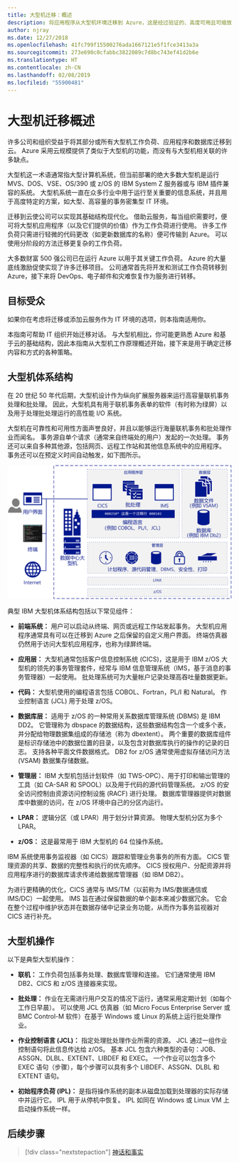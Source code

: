 ```yaml
---
title: 大型机迁移：概述
description: 将应用程序从大型机环境迁移到 Azure，这是经过验证的、高度可用且可缩放的基础结构，适用于当前在大型机上运行的系统。
author: njray
ms.date: 12/27/2018
ms.openlocfilehash: 41fc799f15500276ada1667121e5f1fce3413a3a
ms.sourcegitcommit: 273e690c0cfabbc3822089c7d8bc743ef41d2b6e
ms.translationtype: HT
ms.contentlocale: zh-CN
ms.lasthandoff: 02/08/2019
ms.locfileid: "55900481"
---
```

# <a name="mainframe-migration-overview"></a>大型机迁移概述

许多公司和组织受益于将其部分或所有大型机工作负荷、应用程序和数据库迁移到云。 Azure 采用云规模提供了类似于大型机的功能，而没有与大型机相关联的许多缺点。

大型机这一术语通常指大型计算机系统，但当前部署的绝大多数大型机是运行 MVS、DOS、VSE、OS/390 或 z/OS 的 IBM System Z 服务器或与 IBM 插件兼容的系统。 大型机系统一直在众多行业中用于运行至关重要的信息系统，并且用于高度特定的方案，如大型、高容量的事务密集型 IT 环境。

迁移到云使公司可以实现其基础结构现代化。 借助云服务，每当组织需要时，便可将大型机应用程序（以及它们提供的价值）作为工作负荷进行使用。 许多工作负荷只需进行轻微的代码更改（如更新数据库的名称）便可传输到 Azure。 可以使用分阶段的方法迁移更复杂的工作负荷。

大多数财富 500 强公司已在运行 Azure 以用于其关键工作负荷。 Azure 的大量底线激励促使实现了许多迁移项目。 公司通常首先将开发和测试工作负荷转移到 Azure，接下来将 DevOps、电子邮件和灾难恢复作为服务进行转移。

## <a name="intended-audience"></a>目标受众

如果你在考虑将迁移或添加云服务作为 IT 环境的选项，则本指南适用你。

本指南可帮助 IT 组织开始迁移对话。 与大型机相比，你可能更熟悉 Azure 和基于云的基础结构，因此本指南从大型机工作原理概述开始，接下来是用于确定迁移内容和方式的各种策略。

## <a name="mainframe-architecture"></a>大型机体系结构

在 20 世纪 50 年代后期，大型机设计作为纵向扩展服务器来运行高容量联机事务处理和批处理。 因此，大型机具有用于联机事务表单的软件（有时称为绿屏）以及用于处理批处理运行的高性能 I/O 系统。

大型机在可靠性和可用性方面声誉良好，并且以能够运行海量联机事务和批处理作业而闻名。 事务源自单个请求（通常来自终端处的用户）发起的一次处理。 事务还可以来自多种其他源，包括网页、远程工作站和其他信息系统中的应用程序。 事务还可以在预定义时间自动触发，如下图所示。

![典型 IBM 大型机体系结构中的组件](../../_images/mainframe-migration/zOS-architectural-layers.png)

典型 IBM 大型机体系结构包括以下常见组件：

- **前端系统：** 用户可以启动从终端、网页或远程工作站发起事务。 大型机应用程序通常具有可以在迁移到 Azure 之后保留的自定义用户界面。 终端仿真器仍然用于访问大型机应用程序，也称为绿屏终端。

- **应用层：** 大型机通常包括客户信息控制系统 (CICS)，这是用于 IBM z/OS 大型机的领先的事务管理套件，经常与 IBM 信息管理系统（IMS，基于消息的事务管理器）一起使用。 批处理系统可为大量帐户记录处理高吞吐量数据更新。

- **代码：** 大型机使用的编程语言包括 COBOL、Fortran，PL/I 和 Natural。 作业控制语言 (JCL) 用于处理 z/OS。

- **数据库层：** 适用于 z/OS 的一种常用关系数据库管理系统 (DBMS) 是 IBM DD2。 它管理称为 dbspace 的数据结构，这些数据结构包含一个或多个表，并分配给物理数据集组成的存储池（称为 dbextent）。 两个重要的数据库组件是标识存储池中的数据位置的目录，以及包含对数据库执行的操作的记录的日志。 支持各种平面文件数据格式。 DB2 for z/OS 通常使用虚拟存储访问方法 (VSAM) 数据集存储数据。

- **管理层：** IBM 大型机包括计划软件（如 TWS-OPC）、用于打印和输出管理的工具（如 CA-SAR 和 SPOOL）以及用于代码的源代码管理系统。 z/OS 的安全访问控制由资源访问控制设施 (RACF) 进行处理。 数据库管理器提供对数据库中数据的访问，在 z/OS 环境中自己的分区内运行。

- **LPAR：** 逻辑分区（或 LPAR）用于划分计算资源。 物理大型机分区为多个 LPAR。

- **z/OS：** 这是最常用于 IBM 大型机的 64 位操作系统。

IBM 系统使用事务监视器（如 CICS）跟踪和管理业务事务的所有方面。 CICS 管理资源的共享、数据的完整性和执行的优先顺序。 CICS 授权用户、分配资源并将应用程序进行的数据库请求传递给数据库管理器（如 IBM DB2）。

为进行更精确的优化，CICS 通常与 IMS/TM（以前称为 IMS/数据通信或 IMS/DC）一起使用。 IMS 旨在通过保留数据的单个副本来减少数据冗余。 它会在整个过程中维护状态并在数据存储中记录业务功能，从而作为事务监视器对 CICS 进行补充。

## <a name="mainframe-operations"></a>大型机操作

以下是典型大型机操作：

- **联机：** 工作负荷包括事务处理、数据库管理和连接。 它们通常使用 IBM DB2、CICS 和 z/OS 连接器来实现。

- **批处理：** 作业在无需进行用户交互的情况下运行，通常采用定期计划（如每个工作日早晨）。 可以使用 JCL 仿真器（如 Micro Focus Enterprise Server 或 BMC Control-M 软件）在基于 Windows 或 Linux 的系统上运行批处理作业。

- **作业控制语言 (JCL)：** 指定处理批处理作业所需的资源。 JCL 通过一组作业控制语句将此信息传达给 z/OS。 基本 JCL 包含六种类型的语句：JOB、ASSGN、DLBL、EXTENT、LIBDEF 和 EXEC。 一个作业可以包含多个 EXEC 语句（步骤），每个步骤可以具有多个 LIBDEF、ASSGN、DLBL 和 EXTENT 语句。

- **初始程序负荷 (IPL)：** 是指将操作系统的副本从磁盘加载到处理器的实际存储中并运行它。 IPL 用于从停机中恢复。 IPL 如同在 Windows 或 Linux VM 上启动操作系统一样。

## <a name="next-steps"></a>后续步骤

> [!div class="nextstepaction"]
> [神话和事实](myths-and-facts.md)
